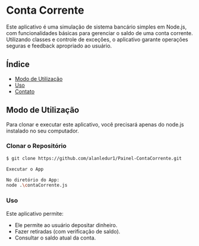 # Conta Corrente

Este aplicativo é uma simulação de sistema bancário simples em Node.js, com funcionalidades básicas para gerenciar o saldo de uma conta corrente. Utilizando classes e controle de exceções, o aplicativo garante operações seguras e feedback apropriado ao usuário.


## Índice

- [Modo de Utilização](#modo-de-utilização)
- [Uso](#uso)
- [Contato](#contato)

## Modo de Utilização

Para clonar e executar este aplicativo, você precisará apenas do node.js instalado no seu computador.

### Clonar o Repositório

```bash
$ git clone https://github.com/alanledur1/Painel-ContaCorrente.git

Executar o App

No diretório do App:
node .\contaCorrente.js
```



### Uso

Este aplicativo permite:

- Ele permite ao usuário depositar dinheiro.
- Fazer retiradas (com verificação de saldo).
- Consultar o saldo atual da conta. 


